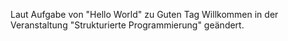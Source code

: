 Laut Aufgabe von "Hello World" zu Guten Tag <Ihr Vorname>
       Willkommen in der Veranstaltung "Strukturierte Programmierung" geändert.
